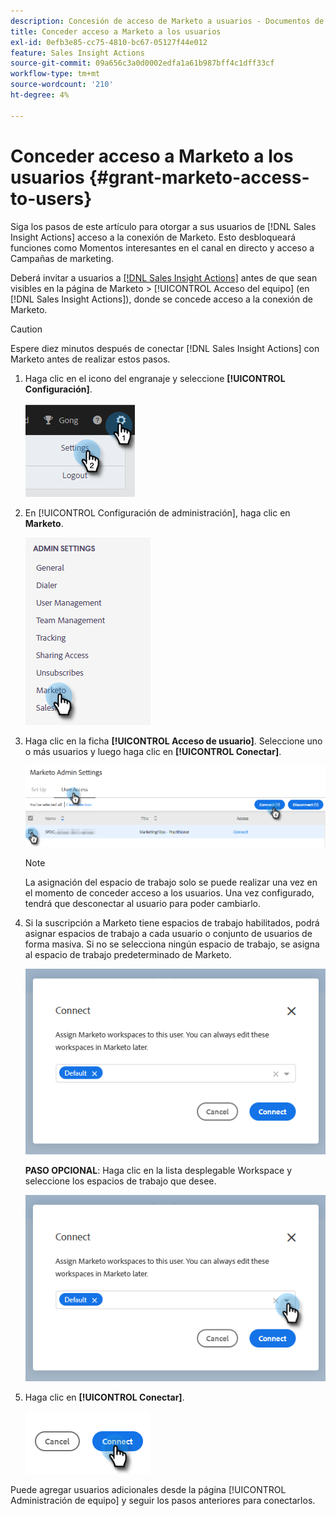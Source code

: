 ```yaml
---
description: Concesión de acceso de Marketo a usuarios - Documentos de Marketo - Documentación del producto
title: Conceder acceso a Marketo a los usuarios
exl-id: 0efb3e85-cc75-4810-bc67-05127f44e012
feature: Sales Insight Actions
source-git-commit: 09a656c3a0d0002edfa1a61b987bff4c1dff33cf
workflow-type: tm+mt
source-wordcount: '210'
ht-degree: 4%

---
```


# Conceder acceso a Marketo a los usuarios {#grant-marketo-access-to-users}

Siga los pasos de este artículo para otorgar a sus usuarios de [!DNL Sales Insight Actions] acceso a la conexión de Marketo. Esto desbloqueará funciones como Momentos interesantes en el canal en directo y acceso a Campañas de marketing.

Deberá invitar a usuarios a [[!DNL Sales Insight Actions]](/help/marketo/product-docs/marketo-sales-insight/actions/admin/invite-users-and-admins.md#invite-users) antes de que sean visibles en la página de Marketo > [!UICONTROL Acceso del equipo] (en [!DNL Sales Insight Actions]), donde se concede acceso a la conexión de Marketo.

>[!CAUTION]
>
>Espere diez minutos después de conectar [!DNL Sales Insight Actions] con Marketo antes de realizar estos pasos.

1. Haga clic en el icono del engranaje y seleccione **[!UICONTROL Configuración]**.

   ![](assets/grant-marketo-access-to-users-1.png)

1. En [!UICONTROL Configuración de administración], haga clic en **Marketo**.

   ![](assets/grant-marketo-access-to-users-2.png)

1. Haga clic en la ficha **[!UICONTROL Acceso de usuario]**. Seleccione uno o más usuarios y luego haga clic en **[!UICONTROL Conectar]**.

   ![](assets/grant-marketo-access-to-users-3.png)

   >[!NOTE]
   >
   >La asignación del espacio de trabajo solo se puede realizar una vez en el momento de conceder acceso a los usuarios. Una vez configurado, tendrá que desconectar al usuario para poder cambiarlo.

1. Si la suscripción a Marketo tiene espacios de trabajo habilitados, podrá asignar espacios de trabajo a cada usuario o conjunto de usuarios de forma masiva. Si no se selecciona ningún espacio de trabajo, se asigna al espacio de trabajo predeterminado de Marketo.

   ![](assets/grant-marketo-access-to-users-4.png)

   **PASO OPCIONAL**: Haga clic en la lista desplegable Workspace y seleccione los espacios de trabajo que desee.

   ![](assets/grant-marketo-access-to-users-5.png)

1. Haga clic en **[!UICONTROL Conectar]**.

   ![](assets/grant-marketo-access-to-users-6.png)

Puede agregar usuarios adicionales desde la página [!UICONTROL Administración de equipo] y seguir los pasos anteriores para conectarlos.
